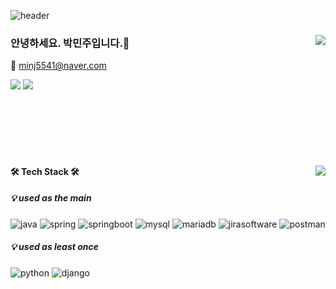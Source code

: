 <!--
**minjuPark23/minjuPark23** is a ✨ _special_ ✨ repository because its `README.md` (this file) appears on your GitHub profile.

Here are some ideas to get you started:

- 🔭 I’m currently working on ...
- 🌱 I’m currently learning ...
- 👯 I’m looking to collaborate on ...
- 🤔 I’m looking for help with ...
- 💬 Ask me about ...
- 📫 How to reach me: ...
- 😄 Pronouns: ...
- ⚡ Fun fact: ...
-->

![header](https://capsule-render.vercel.app/api?type=waving&color=0:FFE4E1,100:99CCFF&height=200&section=header&fontSize=90)

<div>
<img align="right" src="https://github-readme-stats.vercel.app/api?username=minjuPark23&show_icons=true"/>
    
### 안녕하세요. 박민주입니다.🙌
📧 minj5541@naver.com

<a href="https://marked-mulberry-650.notion.site/7ccced18a28e4799921eeb4941fadb13"><img src="https://img.shields.io/badge/Minju_Portfolio-ffffff?style=flat-square&logo=notion&logoColor=black"/></a>
<a href="https://solved.ac/minj5541"><img src="http://mazassumnida.wtf/api/mini/generate_badge?boj=minj5541"/></a>
 
</div>

<br>
<br>
<br>
<br>
<br>

<div>

<img align="right" src="https://github-readme-stats.vercel.app/api/top-langs/?username=minjuPark23&exclude_repo=Computer-Science-Engineering&layout=compact&langs_count=10"/>
    
#### 🛠️ Tech Stack 🛠️
##### 💡 used as the main
<img src="https://img.shields.io/badge/Java-007396.svg?style=for-the-badge&logo=java&logoColor=white" alt="java"/>
<img src="https://img.shields.io/badge/Spring-6DB33F.svg?style=for-the-badge&logo=spring&logoColor=white" alt="spring"/> <img src="https://img.shields.io/badge/Springboot-6DB33F.svg?style=for-the-badge&logo=springboot&logoColor=white" alt="springboot"/> 
<img src="https://img.shields.io/badge/Mysql-4479A1.svg?style=for-the-badge&logo=mysql&logoColor=white" alt="mysql"/> <img src="https://img.shields.io/badge/Mariadb-003545.svg?style=for-the-badge&logo=mariadb&logoColor=white" alt="mariadb"/>
<img src="https://img.shields.io/badge/jira-0052CC.svg?style=for-the-badge&logo=jirasoftware&logoColor=white" alt="jirasoftware"/> <img src="https://img.shields.io/badge/postman-FF6C37.svg?style=for-the-badge&logo=postman&logoColor=white" alt="postman"/>
    
##### 💡 used as least once
<img src="https://img.shields.io/badge/Python-3776AB.svg?style=for-the-badge&logo=python&logoColor=white" alt="python"/> <img src="https://img.shields.io/badge/django-092E20.svg?style=for-the-badge&logo=django&logoColor=white" alt="django"/>
    
</div>

